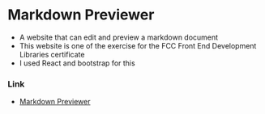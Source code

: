 # Markdown Previewer
- A website that can edit and preview a markdown document
- This website is one of the exercise for the FCC Front End Development Libraries certificate
- I used React and bootstrap for this


### Link
- [Markdown Previewer](https://fccmarkdownpreviewer-borjie24.netlify.app/)
